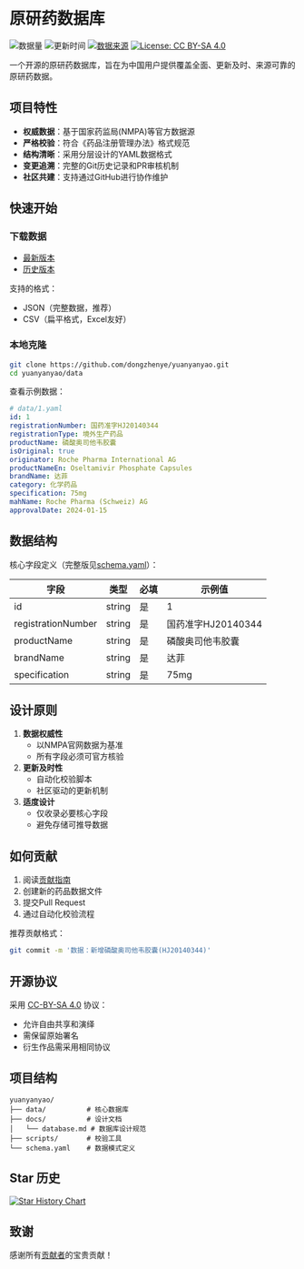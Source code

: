 # 原研药数据库

![数据量](https://img.shields.io/github/directory-file-count/dongzhenye/yuanyanyao/data?label=数据量&type=file)
![更新时间](https://img.shields.io/github/last-commit/dongzhenye/yuanyanyao?label=更新)
[![数据来源](https://img.shields.io/badge/数据来源-NMPA-blue)](https://www.nmpa.gov.cn/)
[![License: CC BY-SA 4.0](https://img.shields.io/badge/License-CC%20BY--SA%204.0-lightgrey.svg)](https://creativecommons.org/licenses/by-sa/4.0/)

一个开源的原研药数据库，旨在为中国用户提供覆盖全面、更新及时、来源可靠的原研药数据。

## 项目特性

- **权威数据**：基于国家药监局(NMPA)等官方数据源
- **严格校验**：符合《药品注册管理办法》格式规范
- **结构清晰**：采用分层设计的YAML数据格式
- **变更追溯**：完整的Git历史记录和PR审核机制
- **社区共建**：支持通过GitHub进行协作维护

## 快速开始

### 下载数据

- [最新版本](https://github.com/dongzhenye/yuanyanyao/releases/latest)
- [历史版本](https://github.com/dongzhenye/yuanyanyao/releases)

支持的格式：

- JSON（完整数据，推荐）
- CSV（扁平格式，Excel友好）

### 本地克隆

```bash
git clone https://github.com/dongzhenye/yuanyanyao.git
cd yuanyanyao/data
```

查看示例数据：

```yaml
# data/1.yaml
id: 1
registrationNumber: 国药准字HJ20140344
registrationType: 境外生产药品
productName: 磷酸奥司他韦胶囊
isOriginal: true
originator: Roche Pharma International AG
productNameEn: Oseltamivir Phosphate Capsules
brandName: 达菲
category: 化学药品
specification: 75mg
mahName: Roche Pharma (Schweiz) AG
approvalDate: 2024-01-15
```

## 数据结构

核心字段定义（完整版见[schema.yaml](schema.yaml)）：

| 字段                | 类型     | 必填 | 示例值                  |
|---------------------|----------|------|-------------------------|
| id                 | string  | 是   | 1                      |
| registrationNumber | string  | 是   | 国药准字HJ20140344     |
| productName        | string  | 是   | 磷酸奥司他韦胶囊       |
| brandName          | string  | 是   | 达菲                   |
| specification      | string  | 是   | 75mg                   |

## 设计原则

1. **数据权威性**
   - 以NMPA官网数据为基准
   - 所有字段必须可官方核验
2. **更新及时性**
   - 自动化校验脚本
   - 社区驱动的更新机制
3. **适度设计**
   - 仅收录必要核心字段
   - 避免存储可推导数据

## 如何贡献

1. 阅读[贡献指南](CONTRIBUTING.md)
2. 创建新的药品数据文件
3. 提交Pull Request
4. 通过自动化校验流程

推荐贡献格式：

```bash
git commit -m '数据：新增磷酸奥司他韦胶囊(HJ20140344)'
```

## 开源协议

采用 [CC-BY-SA 4.0](LICENSE) 协议：

- 允许自由共享和演绎
- 需保留原始署名
- 衍生作品需采用相同协议

## 项目结构

```plaintext
yuanyanyao/
├── data/          # 核心数据库
├── docs/          # 设计文档
│   └── database.md # 数据库设计规范
├── scripts/       # 校验工具
└── schema.yaml    # 数据模式定义
```

## Star 历史

[![Star History Chart](https://api.star-history.com/svg?repos=dongzhenye/yuanyanyao)](https://star-history.com/#dongzhenye/yuanyanyao)

## 致谢

感谢所有[贡献者](https://github.com/dongzhenye/yuanyanyao/graphs/contributors)的宝贵贡献！
